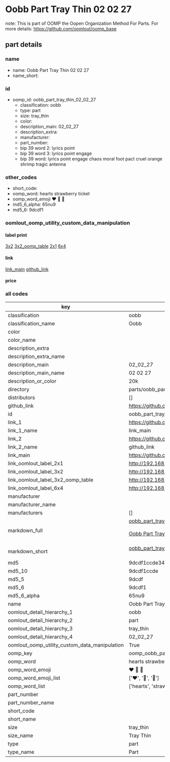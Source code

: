 # Oobb Part Tray Thin 02 02 27  

note: This is part of OOMP the Oopen Organization Method For Parts. For more details: https://github.com/oomlout/oomp_base

##  part details





### name
* name: Oobb Part Tray Thin 02 02 27
* name_short: 
### id
* oomp_id: oobb_part_tray_thin_02_02_27
  * classification: oobb
  * type: part
  * size: tray_thin
  * color: 
  * description_main: 02_02_27
  * description_extra: 
  * manufacturer: 
  * part_number: 
  * bip 39 word 2: lyrics point
  * bip 39 word 3: lyrics point engage
  * bip 39 word: lyrics point engage chaos moral foot pact cruel orange shrimp tragic antenna

### other_codes
* short_code: 
* oomp_word: hearts strawberry ticket
* oomp_word_emoji :hearts: :strawberry: :ticket:
* md5_6_alpha: 65nu9
* md5_6: 9dcdf1






### oomlout_oomp_utility_custom_data_manipulation
#### label print
[3x2](http://192.168.1.245:1112/?label=oomp%2065nu9)
[3x2_oomp_table](http://192.168.1.107:1112/?label=oomp%2065nu9)
[2x1](http://192.168.1.242:1112/?label=oomp%2065nu9)
[6x4](http://192.168.1.55:1112/?label=oomp%2065nu9)    

#### link

[link_main](https://github.com/oomlout/oomlout_oomp_current_version_messy/tree/main/parts/oobb_part_tray_thin_02_02_27) [github_link](https://github.com/oomlout/oomlout_oomp_part_src/tree/main/parts/oobb_part_tray_thin_02_02_27)                             

#### price







### all codes 
| key | value |  
| --- | --- |  
| classification | oobb |  
| classification_name | Oobb |  
| color |  |  
| color_name |  |  
| description_extra |  |  
| description_extra_name |  |  
| description_main | 02_02_27 |  
| description_main_name | 02 02 27 |  
| description_or_color | 20k |  
| directory | parts/oobb_part_tray_thin_02_02_27 |  
| distributors | [] |  
| github_link | https://github.com/oomlout/oomlout_oomp_part_src/tree/main/parts/oobb_part_tray_thin_02_02_27 |  
| id | oobb_part_tray_thin_02_02_27 |  
| link_1 | https://github.com/oomlout/oomlout_oomp_current_version_messy/tree/main/parts/oobb_part_tray_thin_02_02_27 |  
| link_1_name | link_main |  
| link_2 | https://github.com/oomlout/oomlout_oomp_part_src/tree/main/parts/oobb_part_tray_thin_02_02_27 |  
| link_2_name | github_link |  
| link_main | https://github.com/oomlout/oomlout_oomp_current_version_messy/tree/main/parts/oobb_part_tray_thin_02_02_27 |  
| link_oomlout_label_2x1 | http://192.168.1.242:1112/?label=oomp%2065nu9 |  
| link_oomlout_label_3x2 | http://192.168.1.245:1112/?label=oomp%2065nu9 |  
| link_oomlout_label_3x2_oomp_table | http://192.168.1.107:1112/?label=oomp%2065nu9 |  
| link_oomlout_label_6x4 | http://192.168.1.55:1112/?label=oomp%2065nu9 |  
| manufacturer |  |  
| manufacturer_name |  |  
| manufacturers | [] |  
| markdown_full | [oobb_part_tray_thin_02_02_27](https://github.com/oomlout/oomlout_oomp_current_version_messy/tree/main/parts/oobb_part_tray_thin_02_02_27)<br>[](https://github.com/oomlout/oomlout_oomp_current_version_messy/tree/main/parts/oobb_part_tray_thin_02_02_27)<br>[Oobb Part Tray Thin 02 02 27](https://github.com/oomlout/oomlout_oomp_current_version_messy/tree/main/parts/oobb_part_tray_thin_02_02_27)<br><br> |  
| markdown_short | [oobb_part_tray_thin_02_02_27](https://github.com/oomlout/oomlout_oomp_current_version_messy/tree/main/parts/oobb_part_tray_thin_02_02_27)<br><br> |  
| md5 | 9dcdf1ccde3493d56bc7d26494a9d42b |  
| md5_10 | 9dcdf1ccde |  
| md5_5 | 9dcdf |  
| md5_6 | 9dcdf1 |  
| md5_6_alpha | 65nu9 |  
| name | Oobb Part Tray Thin 02 02 27 |  
| oomlout_detail_hierarchy_1 | oobb |  
| oomlout_detail_hierarchy_2 | part |  
| oomlout_detail_hierarchy_3 | tray_thin |  
| oomlout_detail_hierarchy_4 | 02_02_27 |  
| oomlout_oomp_utility_custom_data_manipulation | True |  
| oomp_key | oomp_oobb_part_tray_thin_02_02_27 |  
| oomp_word | hearts strawberry ticket |  
| oomp_word_emoji | :hearts: :strawberry: :ticket: |  
| oomp_word_emoji_list | [':hearts:', ':strawberry:', ':ticket:'] |  
| oomp_word_list | ['hearts', 'strawberry', 'ticket'] |  
| part_number |  |  
| part_number_name |  |  
| short_code |  |  
| short_name |  |  
| size | tray_thin |  
| size_name | Tray Thin |  
| type | part |  
| type_name | Part |  
